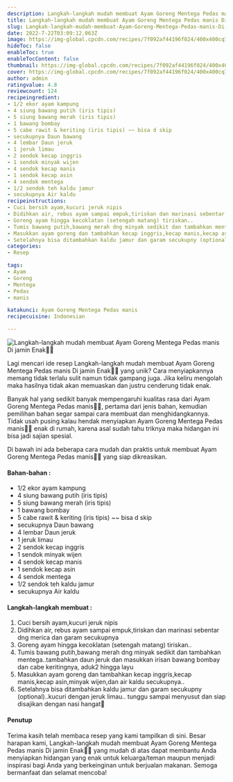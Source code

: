 ```yaml
---
description: Langkah-langkah mudah membuat Ayam Goreng Mentega Pedas manis Di jamin Enak"
title: Langkah-langkah mudah membuat Ayam Goreng Mentega Pedas manis Di jamin Enak
slug: Langkah-langkah-mudah-membuat-Ayam-Goreng-Mentega-Pedas-manis-Di-jamin-Enak
date: 2022-7-22T03:09:12.063Z
image: https://img-global.cpcdn.com/recipes/7f092af44196f024/400x400cq70/photo.jpg
hideToc: false
enableToc: true
enableTocContent: false
thumbnail: https://img-global.cpcdn.com/recipes/7f092af44196f024/400x400cq70/photo.jpg
cover: https://img-global.cpcdn.com/recipes/7f092af44196f024/400x400cq70/photo.jpg
author: admin
ratingvalue: 4.8
reviewcount: 124
recipeingredient:
- 1/2 ekor ayam kampung
- 4 siung bawang putih (iris tipis)
- 5 siung bawang merah (iris tipis)
- 1 bawang bombay
- 5 cabe rawit & keriting (iris tipis) ~~ bisa d skip
- secukupnya Daun bawang
- 4 lembar Daun jeruk
- 1 jeruk limau
- 2 sendok kecap inggris
- 1 sendok minyak wijen
- 4 sendok kecap manis
- 1 sendok kecap asin
- 4 sendok mentega
- 1/2 sendok teh kaldu jamur
- secukupnya Air kaldu
recipeinstructions:
- Cuci bersih ayam,kucuri jeruk nipis
- Didihkan air, rebus ayam sampai empuk,tiriskan dan marinasi sebentar dng merica dan garam secukupnya
- Goreng ayam hingga kecoklatan (setengah matang) tiriskan..
- Tumis bawang putih,bawang merah dng minyak sedikit dan tambahkan mentega..tambahkan daun jeruk dan masukkan irisan bawang bombay dan cabe keritingnya, aduk2 hingga layu
- Masukkan ayam goreng dan tambahkan kecap inggris,kecap manis,kecap asin,minyak wijen,dan air kaldu secukupnya..
- Setelahnya bisa ditambahkan kaldu jamur dan garam secukupny (optional)..kucuri dengan jeruk limau.. tunggu sampai menyusut dan siap disajikan dengan nasi hangat🥰
categories:
- Resep

tags:
- Ayam
- Goreng
- Mentega
- Pedas
- manis

katakunci: Ayam Goreng Mentega Pedas manis
recipecuisine: Indonesian

---
```


![Langkah-langkah mudah membuat Ayam Goreng Mentega Pedas manis Di jamin Enak👩‍🍳](https://img-global.cpcdn.com/recipes/7f092af44196f024/400x400cq70/photo.jpg)

Lagi mencari ide resep Langkah-langkah mudah membuat Ayam Goreng Mentega Pedas manis Di jamin Enak👩‍🍳 yang unik? Cara menyiapkannya memang tidak terlalu sulit namun tidak gampang juga. Jika keliru mengolah maka hasilnya tidak akan memuaskan dan justru cenderung tidak enak.

Banyak hal yang sedikit banyak mempengaruhi kualitas rasa dari Ayam Goreng Mentega Pedas manis👩‍🍳, pertama dari jenis bahan, kemudian pemilihan bahan segar sampai cara membuat dan menghidangkannya. Tidak usah pusing kalau hendak menyiapkan Ayam Goreng Mentega Pedas manis👩‍🍳 enak di rumah, karena asal sudah tahu triknya maka hidangan ini bisa jadi sajian spesial.

Di bawah ini ada beberapa cara mudah dan praktis untuk membuat Ayam Goreng Mentega Pedas manis👩‍🍳 yang siap dikreasikan.

<!--inarticleads1-->

#### Bahan-bahan :

- 1/2 ekor ayam kampung
- 4 siung bawang putih (iris tipis)
- 5 siung bawang merah (iris tipis)
- 1 bawang bombay
- 5 cabe rawit & keriting (iris tipis) ~~ bisa d skip
- secukupnya Daun bawang
- 4 lembar Daun jeruk
- 1 jeruk limau
- 2 sendok kecap inggris
- 1 sendok minyak wijen
- 4 sendok kecap manis
- 1 sendok kecap asin
- 4 sendok mentega
- 1/2 sendok teh kaldu jamur
- secukupnya Air kaldu

<!--inarticleads2-->

#### Langkah-langkah membuat :

1. Cuci bersih ayam,kucuri jeruk nipis
1. Didihkan air, rebus ayam sampai empuk,tiriskan dan marinasi sebentar dng merica dan garam secukupnya
1. Goreng ayam hingga kecoklatan (setengah matang) tiriskan..
1. Tumis bawang putih,bawang merah dng minyak sedikit dan tambahkan mentega..tambahkan daun jeruk dan masukkan irisan bawang bombay dan cabe keritingnya, aduk2 hingga layu
1. Masukkan ayam goreng dan tambahkan kecap inggris,kecap manis,kecap asin,minyak wijen,dan air kaldu secukupnya..
1. Setelahnya bisa ditambahkan kaldu jamur dan garam secukupny (optional)..kucuri dengan jeruk limau.. tunggu sampai menyusut dan siap disajikan dengan nasi hangat🥰

#### Penutup

Terima kasih telah membaca resep yang kami tampilkan di sini. Besar harapan kami, Langkah-langkah mudah membuat Ayam Goreng Mentega Pedas manis Di jamin Enak👩‍🍳 yang mudah di atas dapat membantu Anda menyiapkan hidangan yang enak untuk keluarga/teman maupun menjadi inspirasi bagi Anda yang berkeinginan untuk berjualan makanan. Semoga bermanfaat dan selamat mencoba!